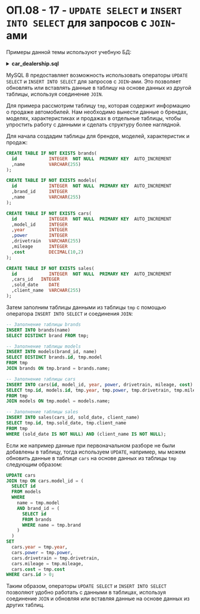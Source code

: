 <!-- @include: ./includes/_disclaimer.md -->

# ОП.08 - 17 - `UPDATE SELECT` и `INSERT INTO SELECT` для запросов с `JOIN`-ами

Примеры данной темы используют учебную БД:

<details>
<summary><b>car_dealership.sql</b></summary>

[car_dealership.sql](./includes/car_dealership.sql ':include')

</details>

MySQL 8 предоставляет возможность использовать операторы `UPDATE SELECT` и `INSERT INTO SELECT` для запросов с `JOIN`-ами. Это позволяет обновлять или вставлять данные в таблицу на основе данных из другой таблицы, используя соединение `JOIN`.

Для примера рассмотрим таблицу `tmp`, которая содержит информацию о продаже автомобилей. Нам необходимо вынести данные о брендах, моделях, характеристиках и продажах в отдельные таблицы, чтобы упростить работу с данными и сделать структуру более наглядной.

Для начала создадим таблицы для брендов, моделей, характеристик и продаж:

```sql
CREATE TABLE IF NOT EXISTS brands(
  id            INTEGER  NOT NULL  PRIMARY KEY  AUTO_INCREMENT
  ,name         VARCHAR(255)
);

CREATE TABLE IF NOT EXISTS models(
  id            INTEGER  NOT NULL  PRIMARY KEY  AUTO_INCREMENT
  ,brand_id     INTEGER
  ,name         VARCHAR(255)
);

CREATE TABLE IF NOT EXISTS cars(
  id            INTEGER  NOT NULL  PRIMARY KEY  AUTO_INCREMENT
  ,model_id     INTEGER
  ,year         INTEGER
  ,power        INTEGER
  ,drivetrain   VARCHAR(255)
  ,mileage      INTEGER
  ,cost         DECIMAL(10,2)
);

CREATE TABLE IF NOT EXISTS sales(
  id            INTEGER  NOT NULL  PRIMARY KEY  AUTO_INCREMENT
  ,cars_id   INTEGER
  ,sold_date    DATE
  ,client_name  VARCHAR(255)
);
```

Затем заполним таблицы данными из таблицы `tmp` с помощью оператора `INSERT INTO SELECT` и соединения `JOIN`:

```sql
-- Заполнение таблицы brands
INSERT INTO brands(name)
SELECT DISTINCT brand FROM tmp;

-- Заполнение таблицы models
INSERT INTO models(brand_id, name)
SELECT DISTINCT brands.id, tmp.model
FROM tmp
JOIN brands ON tmp.brand = brands.name;

-- Заполнение таблицы cars
INSERT INTO cars(id, model_id, year, power, drivetrain, mileage, cost)
SELECT tmp.id, models.id, tmp.year, tmp.power, tmp.drivetrain, tmp.mileage, tmp.cost
FROM tmp
JOIN models ON tmp.model = models.name;

-- Заполнение таблицы sales
INSERT INTO sales(cars_id, sold_date, client_name)
SELECT tmp.id, tmp.sold_date, tmp.client_name
FROM tmp
WHERE (sold_date IS NOT NULL) AND (client_name IS NOT NULL);
```

Если же например данные при первоначальном разборе не были добавлены в таблицу, тогда используем `UPDATE`, например, мы можем обновить данные в таблице `cars` на основе данных из таблицы `tmp` следующим образом:

```sql
UPDATE cars
JOIN tmp ON cars.model_id = (
  SELECT id
  FROM models
  WHERE
    name = tmp.model
    AND brand_id = (
      SELECT id
      FROM brands
      WHERE name = tmp.brand
    )
  )
SET
  cars.year = tmp.year,
  cars.power = tmp.power,
  cars.drivetrain = tmp.drivetrain,
  cars.mileage = tmp.mileage,
  cars.cost = tmp.cost
WHERE cars.id > 0;
```

Таким образом, операторы `UPDATE SELECT` и `INSERT INTO SELECT` позволяют удобно работать с данными в таблицах, используя соединение `JOIN` и обновляя или вставляя данные на основе данных из других таблиц.
